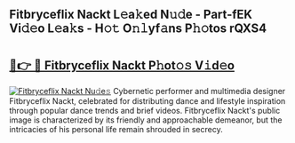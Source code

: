 ## Fitbryceflix Nackt L𝚎a𝚔ed N𝚞𝚍e - Part-fEK Vi𝚍𝚎o L𝚎a𝚔s - H𝚘𝚝 O𝚗𝚕yf𝚊ns P𝚑𝚘tos rQXS4

# <h2><a href="http://kf0upbp.oniu.top/?m=Fitbryceflix+Nackt">🔗👉 🔴 Fitbryceflix Nackt P𝚑ot𝚘𝚜 V𝚒d𝚎o</a></h2>

[![Fitbryceflix Nackt Nu𝚍e𝚜](https://i.imgur.com/0qMVB7G.gif)](http://kf0upbp.oniu.top/?m=Fitbryceflix+Nackt)
Cybernetic performer and multimedia designer Fitbryceflix Nackt, celebrated for distributing dance and lifestyle inspiration through popular dance trends and brief videos. Fitbryceflix Nackt's public image is characterized by its friendly and approachable demeanor, but the intricacies of his personal life remain shrouded in secrecy.  
